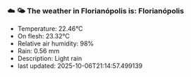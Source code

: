 ### ☁️ 🌤️  The weather in Florianópolis is: Florianópolis

- Temperature: 22.46°C
- On flesh: 23.32°C
- Relative air humidity: 98%
- Rain: 0.56 mm
- Description: Light rain
- last updated: 2025-10-06T21:14:57.499139
